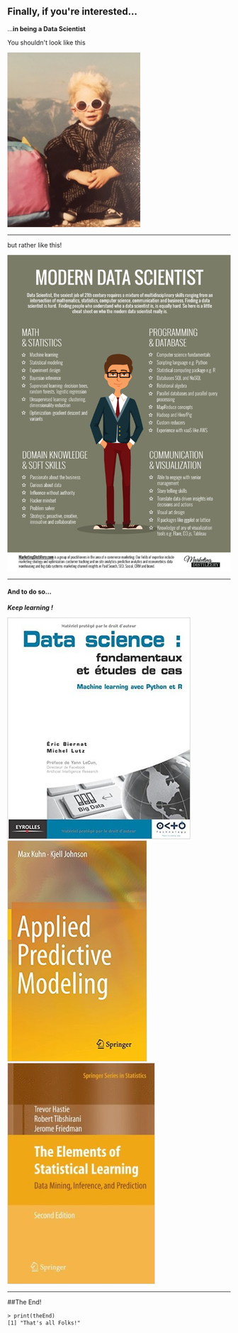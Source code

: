 ## Finally, if you're interested...
...**in being a Data Scientist**  

<!-- .slide: data-transition="zoom"  data-background="#e29191" -->
You shouldn't look like this

![That's me](assets/me.jpg)

---
<!-- .slide: data-transition="zoom" data-background="#91d87b" -->

but rather like this!

![A Data scientist](assets/dsdesc.png)<!-- .element: width="45%" -->  


---
#### And to do so...

***Keep learning !***  

<a href="https://www.amazon.fr/Data-science-fondamentaux-Machine-learning/dp/2212142439/ref=sr_1_1?ie=UTF8&qid=1478818462&sr=8-1&keywords=data+science" rel="BiernatLutz2015">![BiernatLutz2015](assets/dsbook1.jpg)<!-- .element: width="25%" --></a>
<a href="http://appliedpredictivemodeling.com/" rel="KuhnJohnson2013">![KuhnJohnson2013](assets/dsbook2.jpg)<!-- .element: width="19%" --></a>
<a href="https://www.amazon.com/gp/product/0387848576/ref=pd_sbs_14_t_0?ie=UTF8&psc=1&refRID=NB3N8S06EBXQQGREN02C" rel="Hastie2009">![Hastie2009](assets/dsbook3.jpg)<!-- .element: width="20%" --></a>  





---

##The End!

```
> print(theEnd)
[1] "That's all Folks!"
```
